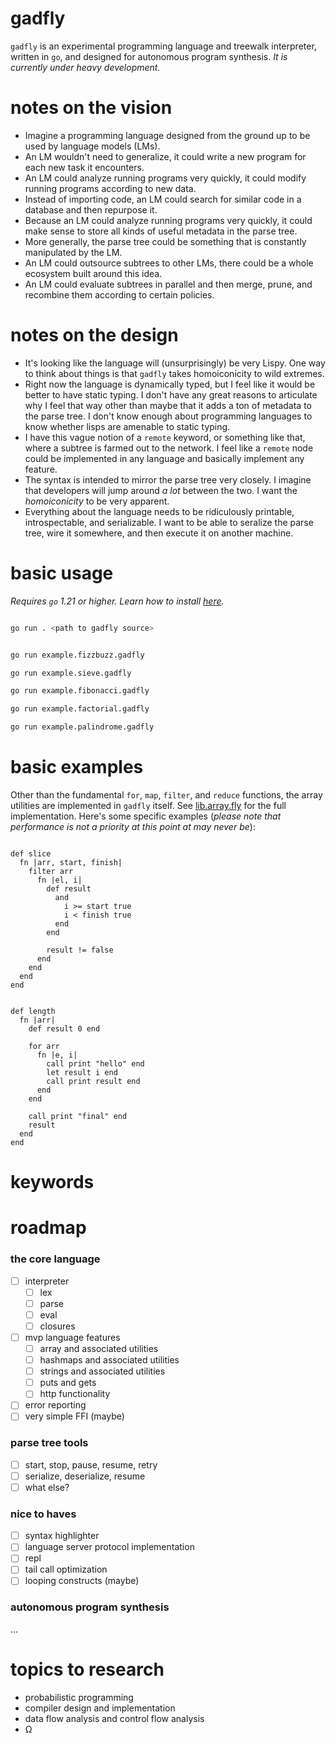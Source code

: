 # gadfly

`gadfly` is an experimental programming language and treewalk interpreter,
written in `go`, and designed for autonomous program synthesis. _It is currently
under heavy development._

# notes on the vision

- Imagine a programming language designed from the ground up to be used by
  language models (LMs).
- An LM wouldn't need to generalize, it could write a new program for each new
  task it encounters.
- An LM could analyze running programs very quickly, it could modify
  running programs according to new data.
- Instead of importing code, an LM could search for similar code in a database
  and then repurpose it.
- Because an LM could analyze running programs very quickly, it could make
  sense to store all kinds of useful metadata in the parse tree.
- More generally, the parse tree could be something that is constantly
  manipulated by the LM.
- An LM could outsource subtrees to other LMs, there could be a whole ecosystem
  built around this idea.
- An LM could evaluate subtrees in parallel and then merge, prune, and recombine
  them according to certain policies.

# notes on the design

- It's looking like the language will (unsurprisingly) be very Lispy. One way to
  think about things is that `gadfly` takes homoiconicity to wild extremes.
- Right now the language is dynamically typed, but I feel like it would be
  better to have static typing. I don't have any great reasons to articulate
  why I feel that way other than maybe that it adds a ton of metadata to the
  parse tree. I don't know enough about programming languages to know whether
  lisps are amenable to static typing.
- I have this vague notion of a `remote` keyword, or something like that, where
  a subtree is farmed out to the network. I feel like a `remote` node could be
  implemented in any language and basically implement any feature.
- The syntax is intended to mirror the parse tree very closely. I imagine that
  developers will jump around _a lot_ between the two. I want the
  _homoiconicity_ to be very apparent.
- Everything about the language needs to be ridiculously printable,
  introspectable, and serializable. I want to be able to seralize the parse
  tree, wire it somewhere, and then execute it on another machine.

# basic usage

_Requires `go` 1.21 or higher. Learn how to install [here](https://go.dev/doc/install)._

```bash

go run . <path to gadfly source>

```

```bash

go run example.fizzbuzz.gadfly

go run example.sieve.gadfly

go run example.fibonacci.gadfly

go run example.factorial.gadfly

go run example.palindrome.gadfly

```

# basic examples

Other than the fundamental `for`, `map`, `filter`, and `reduce` functions, the
array utilities are implemented in `gadfly` itself. See
[lib.array.fly](lib.array.fly) for the full implementation. Here's some specific
examples (_please note that performance is not a priority at this point at may
never be_):

```text

def slice
  fn |arr, start, finish|
    filter arr 
      fn |el, i|
        def result
          and
            i >= start true
            i < finish true
          end
        end

        result != false
      end
    end
  end
end

```

```text

def length
  fn |arr|
    def result 0 end

    for arr
      fn |e, i|
        call print "hello" end
        let result i end
        call print result end
      end
    end

    call print "final" end
    result
  end
end

```

# keywords

# roadmap

### the core language

- [ ] interpreter
  - [ ] lex
  - [ ] parse
  - [ ] eval
  - [ ] closures
- [ ] mvp language features
  - [ ] array and associated utilities
  - [ ] hashmaps and associated utilities
  - [ ] strings and associated utilities
  - [ ] puts and gets
  - [ ] http functionality
- [ ] error reporting
- [ ] very simple FFI (maybe)

### parse tree tools

- [ ] start, stop, pause, resume, retry
- [ ] serialize, deserialize, resume
- [ ] what else?

### nice to haves

- [ ] syntax highlighter
- [ ] language server protocol implementation
- [ ] repl
- [ ] tail call optimization
- [ ] looping constructs (maybe)

### autonomous program synthesis

...

# topics to research

- probabilistic programming
- compiler design and implementation
- data flow analysis and control flow analysis
- Ω





